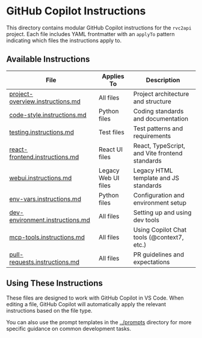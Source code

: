 # GitHub Copilot Instructions

This directory contains modular GitHub Copilot instructions for the `rvc2api` project. Each file includes YAML frontmatter with an `applyTo` pattern indicating which files the instructions apply to.

## Available Instructions

| File | Applies To | Description |
|------|------------|-------------|
| [project-overview.instructions.md](project-overview.instructions.md) | All files | Project architecture and structure |
| [code-style.instructions.md](code-style.instructions.md) | Python files | Coding standards and documentation |
| [testing.instructions.md](testing.instructions.md) | Test files | Test patterns and requirements |
| [react-frontend.instructions.md](react-frontend.instructions.md) | React UI files | React, TypeScript, and Vite frontend standards |
| [webui.instructions.md](webui.instructions.md) | Legacy Web UI files | Legacy HTML template and JS standards |
| [env-vars.instructions.md](env-vars.instructions.md) | Python files | Configuration and environment setup |
| [dev-environment.instructions.md](dev-environment.instructions.md) | All files | Setting up and using dev tools |
| [mcp-tools.instructions.md](mcp-tools.instructions.md) | All files | Using Copilot Chat tools (@context7, etc.) |
| [pull-requests.instructions.md](pull-requests.instructions.md) | All files | PR guidelines and expectations |

## Using These Instructions

These files are designed to work with GitHub Copilot in VS Code. When editing a file, GitHub Copilot will automatically apply the relevant instructions based on the file type.

You can also use the prompt templates in the [../prompts](../prompts) directory for more specific guidance on common development tasks.

